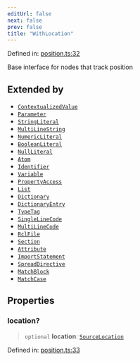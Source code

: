 ```yaml
---
editUrl: false
next: false
prev: false
title: "WithLocation"
---
```


Defined in: [position.ts:32](https://github.com/rcs-agents/rcs-lang/blob/3e6d0013c4b9c0c5d7cd39eb149fd10244b5ea0b/packages/ast/src/position.ts#L32)

Base interface for nodes that track position

## Extended by

- [`ContextualizedValue`](/api/ast/interfaces/contextualizedvalue/)
- [`Parameter`](/api/ast/interfaces/parameter/)
- [`StringLiteral`](/api/ast/interfaces/stringliteral/)
- [`MultiLineString`](/api/ast/interfaces/multilinestring/)
- [`NumericLiteral`](/api/ast/interfaces/numericliteral/)
- [`BooleanLiteral`](/api/ast/interfaces/booleanliteral/)
- [`NullLiteral`](/api/ast/interfaces/nullliteral/)
- [`Atom`](/api/ast/interfaces/atom/)
- [`Identifier`](/api/ast/interfaces/identifier/)
- [`Variable`](/api/ast/interfaces/variable/)
- [`PropertyAccess`](/api/ast/interfaces/propertyaccess/)
- [`List`](/api/ast/interfaces/list/)
- [`Dictionary`](/api/ast/interfaces/dictionary/)
- [`DictionaryEntry`](/api/ast/interfaces/dictionaryentry/)
- [`TypeTag`](/api/ast/interfaces/typetag/)
- [`SingleLineCode`](/api/ast/interfaces/singlelinecode/)
- [`MultiLineCode`](/api/ast/interfaces/multilinecode/)
- [`RclFile`](/api/ast/interfaces/rclfile/)
- [`Section`](/api/ast/interfaces/section/)
- [`Attribute`](/api/ast/interfaces/attribute/)
- [`ImportStatement`](/api/ast/interfaces/importstatement/)
- [`SpreadDirective`](/api/ast/interfaces/spreaddirective/)
- [`MatchBlock`](/api/ast/interfaces/matchblock/)
- [`MatchCase`](/api/ast/interfaces/matchcase/)

## Properties

### location?

> `optional` **location**: [`SourceLocation`](/api/ast/interfaces/sourcelocation/)

Defined in: [position.ts:33](https://github.com/rcs-agents/rcs-lang/blob/3e6d0013c4b9c0c5d7cd39eb149fd10244b5ea0b/packages/ast/src/position.ts#L33)
